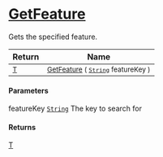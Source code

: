 # [GetFeature](./Signature-100663438.md)

Gets the specified feature.

| Return | Name | 
| --- | --- | 
| <sub>[T](./Signature-100663438.md)</sub>| <sub>[GetFeature](./Signature-100663438.md) ( [`String`](https://docs.microsoft.com/en-us/dotnet/api/System.String) featureKey )</sub>| <br>


#### Parameters
 featureKey  [`String`](https://docs.microsoft.com/en-us/dotnet/api/System.String)    The key to search for
#### Returns
[T](./Signature-100663438.md)